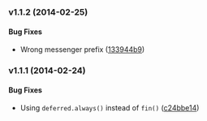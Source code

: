 <a name="v1.1.2"></a>
### v1.1.2 (2014-02-25)


#### Bug Fixes

* Wrong messenger prefix ([133944b9](https://github.com/wandoulabs/Account-JavaScriptSDK/commit/133944b9cde034817465e0f9f0a1462a1dc5b7fd))

<a name="v1.1.1"></a>
### v1.1.1 (2014-02-24)


#### Bug Fixes

* Using `deferred.always()` instead of `fin()` ([c24bbe14](https://github.com/wandoulabs/Account-JavaScriptSDK/commit/c24bbe145980b28cdca9e359c2e4ae73e9c47358))

